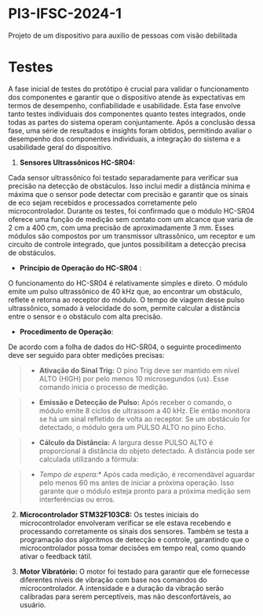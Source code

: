 # PI3-IFSC-2024-1

Projeto de um dispositivo para auxilio de pessoas com visão debilitada

# Testes

A fase inicial de testes do protótipo é crucial para validar o funcionamento dos componentes e garantir que o dispositivo atende às expectativas em termos de desempenho, confiabilidade e usabilidade. Esta fase envolve tanto testes individuais dos componentes quanto testes integrados, onde todas as partes do sistema operam conjuntamente. Após a conclusão dessa fase, uma série de resultados e insights foram obtidos, permitindo avaliar o desempenho dos componentes individuais, a integração do sistema e a usabilidade geral do dispositivo.

1. **Sensores Ultrassônicos HC-SR04:** 

Cada sensor ultrassônico foi testado separadamente para verificar sua precisão na detecção de obstáculos. Isso inclui medir a distância mínima e máxima que o sensor pode detectar com precisão e garantir que os sinais de eco sejam recebidos e processados corretamente pelo microcontrolador. Durante os testes, foi confirmado que o módulo HC-SR04 oferece uma função de medição sem contato com um alcance que varia de 2 cm a 400 cm, com uma precisão de aproximadamente 3 mm. Esses módulos são compostos por um transmissor ultrassônico, um receptor e um circuito de controle integrado, que juntos possibilitam a detecção precisa de obstáculos.

- **Princípio de Operação do HC-SR04** : 

O funcionamento do HC-SR04 é relativamente simples e direto. O módulo emite um pulso ultrassônico de 40 kHz que, ao encontrar um obstáculo, reflete e retorna ao receptor do módulo. O tempo de viagem desse pulso ultrassônico, somado à velocidade do som, permite calcular a distância entre o sensor e o obstáculo com alta precisão.

* **Procedimento de Operação**:

De acordo com a folha de dados do HC-SR04, o seguinte procedimento deve ser seguido para obter medições precisas:

>* **Ativação do Sinal Trig:** O pino Trig deve ser mantido em nível ALTO (HIGH) por pelo menos 10 microsegundos (us). Esse comando inicia o processo de medição.

>* **Emissão e Detecção de Pulso:** Após receber o comando, o módulo emite 8 ciclos de ultrassom a 40 kHz. Ele então monitora se há um sinal refletido de volta ao receptor. Se um obstáculo for detectado, o módulo gera um PULSO ALTO no pino Echo. 

>* **Cálculo da Distância:** A largura desse PULSO ALTO é proporcional à distância do objeto detectado. A distância pode ser calculada utilizando a fórmula:











>* *Tempo de espera:** Após cada medição, é recomendável aguardar pelo menos 60 ms antes de iniciar a próxima operação. Isso garante que o módulo esteja pronto para a próxima medição sem interferências ou erros.




2. **Microcontrolador STM32F103C8:** Os testes iniciais do microcontrolador envolveram verificar se ele estava recebendo e processando corretamente os sinais dos sensores. Também se testa a programação dos algoritmos de detecção e controle, garantindo que o microcontrolador possa tomar decisões em tempo real, como quando ativar o feedback tátil.

3. **Motor Vibratório:** O motor foi testado para garantir que ele fornecesse diferentes níveis de vibração com base nos comandos do microcontrolador. A intensidade e a duração da vibração serão calibradas para serem perceptíveis, mas não desconfortáveis, ao usuário.

